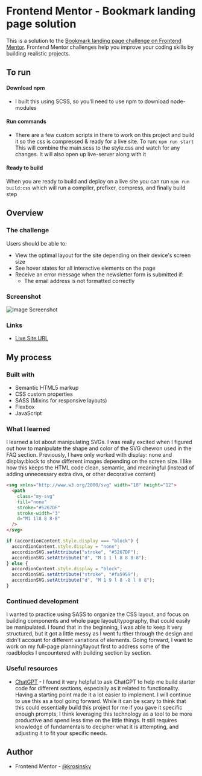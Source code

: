 # Frontend Mentor - Bookmark landing page solution

This is a solution to the [Bookmark landing page challenge on Frontend Mentor](https://www.frontendmentor.io/challenges/bookmark-landing-page-5d0b588a9edda32581d29158). Frontend Mentor challenges help you improve your coding skills by building realistic projects.

## To run

#### Download npm
- I built this using SCSS, so you'll need to use npm to download node-modules 
#### Run commands
- There are a few custom scripts in there to work on this project and build it so the css is compressed & ready for a live site. 
To run:
```npm run start```
This will combine the main.scss to the style.css and watch for any changes. It will also open up live-server along with it
#### Ready to build
When you are ready to build and deploy on a live site you can run ```npm run build:css``` which will run a compiler, prefixer, compress, and finally build step

## Overview

### The challenge

Users should be able to:

- View the optimal layout for the site depending on their device's screen size
- See hover states for all interactive elements on the page
- Receive an error message when the newsletter form is submitted if:
  - The email address is not formatted correctly

### Screenshot

![Image Screenshot](./images/screenshot.png)

### Links

- [Live Site URL](https://your-live-site-url.com)

## My process

### Built with

- Semantic HTML5 markup
- CSS custom properties
- SASS (Mixins for responsive layouts)
- Flexbox
- JavaScript

### What I learned

I learned a lot about manipulating SVGs. I was really excited when I figured out how to manipulate the shape and color of the SVG chevron used in the FAQ section. Previously, I have only worked with display: none and display:block to show different images depending on the screen size. I like how this keeps the HTML code clean, semantic, and meaningful (instead of adding unnecessary extra divs, or other decorative content)

```html
<svg xmlns="http://www.w3.org/2000/svg" width="18" height="12">
  <path
    class="my-svg"
    fill="none"
    stroke="#5267DF"
    stroke-width="3"
    d="M1 1l8 8 8-8"
  />
</svg>
```

```js
if (accordionContent.style.display === "block") {
  accordionContent.style.display = "none";
  accordionSVG.setAttribute("stroke", "#5267DF");
  accordionSVG.setAttribute("d", "M 1 1 l 8 8 8-8");
} else {
  accordionContent.style.display = "block";
  accordionSVG.setAttribute("stroke", "#fa5959");
  accordionSVG.setAttribute("d", "M 1 9 l 8 -8 l 8 8");
}
```

### Continued development

I wanted to practice using SASS to organize the CSS layout, and focus on building components and whole page layout/typography, that could easily be manipulated. I found that in the beginning, I was able to keep it very structured, but it got a little messy as I went further through the design and didn't account for different variations of elements. Going forward, I want to work on my full-page planning/layout first to address some of the roadblocks I encountered with building section by section.

### Useful resources

- [ChatGPT](https://chat.openai.com/) - I found it very helpful to ask ChatGPT to help me build starter code for different sections, especially as it related to functionality. Having a starting point made it a lot easier to implement. I will continue to use this as a tool going forward. While it can be scary to think that this could essentially build this project for me if you gave it specific enough prompts, I think leveraging this technology as a tool to be more productive and spend less time on the little things. It still requires knowledge of fundamentals to decipher what it is attempting, and adjusting it to fit your specific needs.

## Author

- Frontend Mentor - [@krosinsky](https://www.frontendmentor.io/profile/krosinsky)

